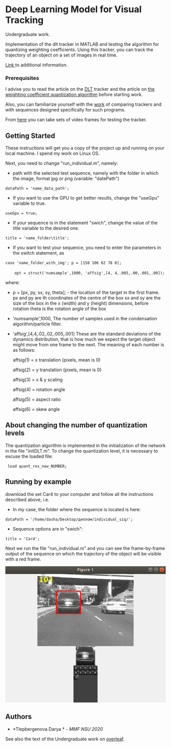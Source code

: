 # Deep Learning Model for Visual Tracking

Undergraduate work.

Implementation of the dlt tracker in MATLAB and testing the algorithm for quantizing weighting coefficients.
Using this tracker, you can track the trajectory of an object on a set of images in real time. 

[Link ](https://drive.google.com/drive/folders/1hMDVy6wCHM7bUr9qSfCAgDy3ooHewATX?usp=sharing) to additional information.

### Prerequisites

I advise you to read the article on the [DLT](https://papers.nips.cc/paper/5192-learning-a-deep-compact-image-representation-for-visual-tracking) tracker and the article on [the weighting coefficient quantization algorithm](http://www.mathnet.ru/php/archive.phtml?wshow=paper&jrnid=pdm&paperid=676&option_lang=rus) before starting work.

Also, you can familiarize yourself with the [work](https://ieeexplore.ieee.org/document/6619156) of comparing trackers and with sequences designed specifically for such programs.

From [here](http://cvlab.hanyang.ac.kr/tracker_benchmark/datasets.html) you can take sets of video frames for testing the tracker.

## Getting Started

These instructions will get you a copy of the project up and running on your local machine. I spend my work on Linux OS.

Next, you need to change "run_individual.m", namely:

* path with the selected test sequence, namely with the folder in which the image, format jpg or png (variable: "datePath")

```
dataPath = 'name_data_path';
```

* If you want to use the GPU to get better results, change the "useGpu" variable to true.

```
useGpu = true;
```

* If your sequence is in the statement "swich", change the value of the title variable to the desired one.

```
title = 'name_folder\title'; 
```

* If you want to test your sequence, you need to enter the parameters in the switch statement, as

```
case 'name_folder_with_img'; p = [158 106 62 78 0]; 

    opt = struct('numsample',1000, 'affsig',[4, 4,.005,.00,.001,.00]);
```
where:
 
* p = [px, py, sx, sy, theta]; - the location of the target in the first frame. 
px and py are th coordinates of the centre of the box 
sx and sy are the size of the box in the x (width) and y (height) dimensions, before rotation
theta is the rotation angle of the box

* 'numsample',1000,   The number of samples used in the condensation
algorithm/particle filter.

* 'affsig',[4,4,.02,.02,.005,.001]  These are the standard deviations of
the dynamics distribution, that is how much we expect the target
   object might move from one frame to the next.  The meaning of each
   number is as follows:

   affsig(1) = x translation (pixels, mean is 0)

   affsig(2) = y translation (pixels, mean is 0)

   affsig(3) = x & y scaling

   affsig(4) = rotation angle

   affsig(5) = aspect ratio

   affsig(6) = skew angle

## About changing the number of quantization levels

The quantization algorithm is implemented in the initialization of the network in the file "initDLT.m". 
To change the quantization level, it is necessary to excuse the loaded file:

```
 load quant_res_new_NUMBER;
```

## Running by example

download the set Car4 to your computer and follow all the instructions described above, i.e.

* In my case, the folder where the sequence is located is here:

```
dataPath = '/home/dasha/Desktop/диплом/individual_siq/';
```

* Sequence options are in "swich":

```
title = 'Car4';  
```

Next we run the file "run_individual.m" and you can see the frame-by-frame 
output of the sequence on which the trajectory of the object will be visible with a red frame.

![Image](https://github.com/TDaryaT/DLT/blob/master/img1.jpg)


## Authors

* *Tlepbergenova Darya * - *MMF NSU 2020* 

See also the text of the Undergraduate work on [overleaf](https://github.com/TDaryaT/Deep-Learning-Tracker).
